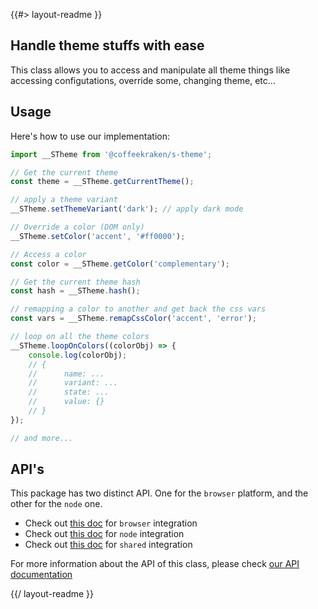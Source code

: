<!-- 
/**
 * @name            README
 * @namespace       doc
 * @type            Markdown
 * @platform        md
 * @status          stable
 * @menu            Documentation           /doc/readme
 *
 * @since           2.0.0
 * @author    Olivier Bossel <olivier.bossel@gmail.com> (https://coffeekraken.io)
 */
-->

{{#> layout-readme }}

## Handle theme stuffs with ease

This class allows you to access and manipulate all theme things like accessing configutations, override some, changing theme, etc...

## Usage

Here's how to use our implementation:

```js
import __STheme from '@coffeekraken/s-theme';

// Get the current theme
const theme = __STheme.getCurrentTheme();

// apply a theme variant
__STheme.setThemeVariant('dark'); // apply dark mode

// Override a color (DOM only)
__STheme.setColor('accent', '#ff0000');

// Access a color
const color = __STheme.getColor('complementary');

// Get the current theme hash
const hash = __STheme.hash();

// remapping a color to another and get back the css vars
const vars = __STheme.remapCssColor('accent', 'error');

// loop on all the theme colors
__STheme.loopOnColors((colorObj) => {
    console.log(colorObj);
    // {
    //      name: ...
    //      variant: ...
    //      state: ...
    //      value: {}
    // }
});

// and more...
```

## API's

This package has two distinct API. One for the `browser` platform, and the other for the `node` one.

- Check out [this doc](/api/@coffeekraken.s-theme.js.STheme) for `browser` integration
- Check out [this doc](/api/@coffeekraken.s-theme.node.STheme) for `node` integration
- Check out [this doc](/api/@coffeekraken.s-theme.shared.SThemeBase) for `shared` integration

For more information about the API of this class, please check [our API documentation](/api/@coffeekraken.s-component-utils.js.SComponentUtils)

{{/ layout-readme }}